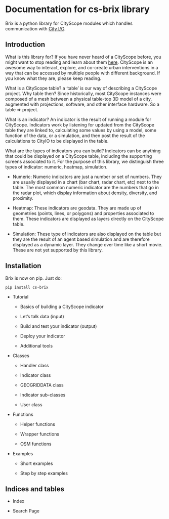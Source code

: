# Documentation for cs-brix library

Brix is a python library for CityScope modules which handles communication with [City I/O](http://cityio.media.mit.edu/).

## Introduction

What is this library for? If you have never heard of a CityScope before, you might want to stop reading and learn about them [here](https://cityscope.media.mit.edu/). CityScope is an awesome way to interact, explore, and co-create urban interventions in a way that can be accessed by multiple people with different background. If you know what they are, please keep reading.

What is a CityScope table? a ‘table’ is our way of describing a CityScope project. Why table then? Since historically, most CityScope instances were composed of a mesh between a physical table-top 3D model of a city, augmented with projections, software, and other interface hardware. So a table => project.

What is an indicator? An indicator is the result of running a module for CityScope. Indicators work by listening for updated from the CityScope table they are linked to, calculating some values by using a model, some function of the data, or a simulation, and then post the result of the calculations to CityIO to be displayed in the table.

What are the types of indicators you can build? Indicators can be anything that could be displayed on a CityScope table, including the supporting screens associated to it. For the purpose of this library, we distinguish three types of indicator: numeric, heatmap, simulation.


* Numeric: Numeric indicators are just a number or set of numbers. They are usually displayed in a chart (bar chart, radar chart, etc) next to the table. The most common numeric indicator are the numbers that go in the radar plot, which display information about density, diversity, and proximity.


* Heatmap: These indicators are geodata. They are made up of geometries (points, lines, or polygons) and properties associated to them. These indicators are displayed as layers directly on the CityScope table.


* Simulation: These type of indicators are also displayed on the table but they are the result of an agent based simulation and are therefore displayed as a dynamic layer. They change over time like a short movie. These are not yet supported by this library.

## Installation

Brix is now on pip. Just do:

```
pip install cs-brix
```


* Tutorial


    * Basics of building a CityScope indicator


    * Let’s talk data (input)


    * Build and test your indicator (output)


    * Deploy your indicator


    * Additional tools


* Classes


    * Handler class


    * Indicator class


    * GEOGRIDDATA class


    * Indicator sub-classes


    * User class


* Functions


    * Helper functions


    * Wrapper functions


    * OSM functions


* Examples


    * Short examples


    * Step by step examples


## Indices and tables


* Index


* Search Page
